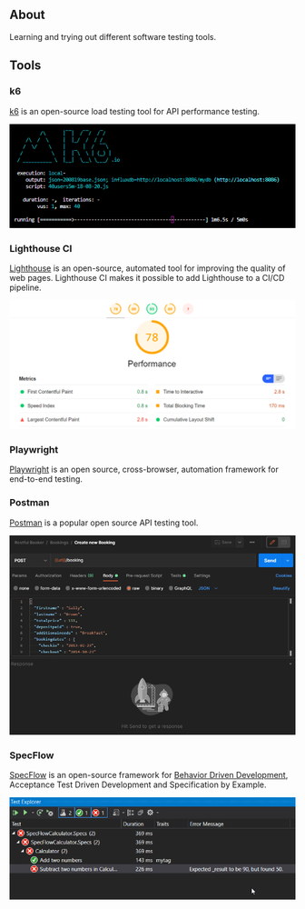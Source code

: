 ## About

Learning and trying out different software testing tools.


## Tools

### k6

[k6](https://k6.io/) is an open-source load testing tool for API performance testing.

<img src="https://github.com/EmElkan/100DaysOfCode/blob/master/images/day26.gif" alt="Image of code snippet">

### Lighthouse CI

[Lighthouse](https://developers.google.com/web/tools/lighthouse) is an open-source, automated tool for improving the quality of web pages. Lighthouse CI makes it possible to add Lighthouse to a CI/CD pipeline.

<img src="https://github.com/EmElkan/100DaysOfCode/blob/master/images/day80.PNG" alt="Image of Lighthouse HTML report snippet" width="700">

### Playwright

[Playwright](https://playwright.dev/) is an open source, cross-browser, automation framework for end-to-end testing.

### Postman

[Postman](https://www.postman.com/) is a popular open source API testing tool.

<img src="https://github.com/EmElkan/100DaysOfCode/blob/master/images/day88.gif" alt="Gif of Postman">

### SpecFlow

[SpecFlow](https://docs.specflow.org/projects/getting-started/en/latest/index.html) is an open-source framework for [Behavior Driven Development](https://specflow.org/bdd/), Acceptance Test Driven Development and Specification by Example.

<img src="https://github.com/EmElkan/100DaysOfCode/blob/master/images/day69.gif" alt="Image of code snippet">
